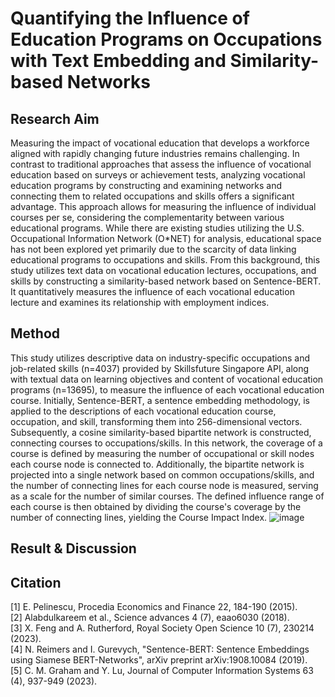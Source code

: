 # Quantifying the Influence of Education Programs on Occupations with Text Embedding and Similarity-based Networks

## Research Aim
Measuring the impact of vocational education that develops a workforce aligned with rapidly changing future industries remains challenging. In contrast to traditional approaches that assess the influence of vocational education based on surveys or achievement tests, analyzing vocational education programs by constructing and examining networks and connecting them to related occupations and skills offers a significant advantage. This approach allows for measuring the influence of individual courses per se, considering the complementarity between various educational programs. While there are existing studies utilizing the U.S. Occupational Information Network (O*NET) for analysis, educational space has not been explored yet primarily due to the scarcity of data linking educational programs to occupations and skills. From this background, this study utilizes text data on vocational education lectures, occupations, and skills by constructing a similarity-based network based on Sentence-BERT. It quantitatively measures the influence of each vocational education lecture and examines its relationship with employment indices.

## Method
This study utilizes descriptive data on industry-specific occupations and job-related skills (n=4037) provided by Skillsfuture Singapore API, along with textual data on learning objectives and content of vocational education programs (n=13695), to measure the influence of each vocational education course. Initially, Sentence-BERT, a sentence embedding methodology, is applied to the descriptions of each vocational education course, occupation, and skill, transforming them into 256-dimensional vectors. Subsequently, a cosine similarity-based bipartite network is constructed, connecting courses to occupations/skills. In this network, the coverage of a course is defined by measuring the number of occupational or skill nodes each course node is connected to. Additionally, the bipartite network is projected into a single network based on common occupations/skills, and the number of connecting lines for each course node is measured, serving as a scale for the number of similar courses. The defined influence range of each course is then obtained by dividing the course's coverage by the number of connecting lines, yielding the Course Impact Index.
![image](https://github.com/lhch9550/Quantify-Course-Impact/assets/74129302/104adb73-dbc6-494e-8627-3d3fe08dcdd9)

## Result & Discussion

## Citation
[1] E. Pelinescu, Procedia Economics and Finance 22, 184-190 (2015).   
[2] Alabdulkareem et al., Science advances 4 (7), eaao6030 (2018).   
[3] X. Feng and A. Rutherford, Royal Society Open Science 10 (7), 230214 (2023).   
[4] N. Reimers and I. Gurevych, "Sentence-BERT: Sentence Embeddings using Siamese BERT-Networks", arXiv preprint arXiv:1908.10084 (2019).   
[5] C. M. Graham and Y. Lu, Journal of Computer Information Systems 63 (4), 937-949 (2023).	
